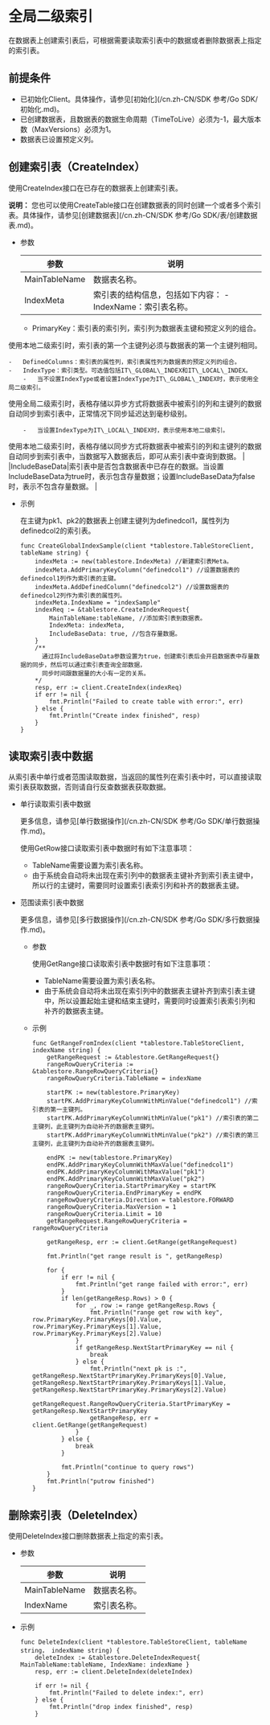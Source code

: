 # 全局二级索引

在数据表上创建索引表后，可根据需要读取索引表中的数据或者删除数据表上指定的索引表。

## 前提条件

-   已初始化Client。具体操作，请参见[初始化](/cn.zh-CN/SDK 参考/Go SDK/初始化.md)。
-   已创建数据表，且数据表的数据生命周期（TimeToLive）必须为-1，最大版本数（MaxVersions）必须为1。
-   数据表已设置预定义列。

## 创建索引表（CreateIndex）

使用CreateIndex接口在已存在的数据表上创建索引表。

**说明：** 您也可以使用CreateTable接口在创建数据表的同时创建一个或者多个索引表。具体操作，请参见[创建数据表](/cn.zh-CN/SDK 参考/Go SDK/表/创建数据表.md)。

-   参数

    |参数|说明|
    |--|--|
    |MainTableName|数据表名称。|
    |IndexMeta|索引表的结构信息，包括如下内容：    -   IndexName：索引表名称。
    -   PrimaryKey：索引表的索引列，索引列为数据表主键和预定义列的组合。

使用本地二级索引时，索引表的第一个主键列必须与数据表的第一个主键列相同。

    -   DefinedColumns：索引表的属性列，索引表属性列为数据表的预定义列的组合。
    -   IndexType：索引类型。可选值包括IT\_GLOBAL\_INDEX和IT\_LOCAL\_INDEX。
        -   当不设置IndexType或者设置IndexType为IT\_GLOBAL\_INDEX时，表示使用全局二级索引。

使用全局二级索引时，表格存储以异步方式将数据表中被索引的列和主键列的数据自动同步到索引表中，正常情况下同步延迟达到毫秒级别。

        -   当设置IndexType为IT\_LOCAL\_INDEX时，表示使用本地二级索引。

使用本地二级索引时，表格存储以同步方式将数据表中被索引的列和主键列的数据自动同步到索引表中，当数据写入数据表后，即可从索引表中查询到数据。 |
    |IncludeBaseData|索引表中是否包含数据表中已存在的数据。当设置IncludeBaseData为true时，表示包含存量数据；设置IncludeBaseData为false时，表示不包含存量数据。 |

-   示例

    在主键为pk1、pk2的数据表上创建主键列为definedcol1，属性列为definedcol2的索引表。

    ```
    func CreateGlobalIndexSample(client *tablestore.TableStoreClient, tableName string) {
        indexMeta := new(tablestore.IndexMeta) //新建索引表Meta。
        indexMeta.AddPrimaryKeyColumn("definedcol1") //设置数据表的definedcol1列作为索引表的主键。
        indexMeta.AddDefinedColumn("definedcol2") //设置数据表的definedcol2列作为索引表的属性列。
        indexMeta.IndexName = "indexSample"
        indexReq := &tablestore.CreateIndexRequest{
            MainTableName:tableName, //添加索引表到数据表。
            IndexMeta: indexMeta,
            IncludeBaseData: true, //包含存量数据。
        }
        /**
          通过将IncludeBaseData参数设置为true，创建索引表后会开启数据表中存量数据的同步，然后可以通过索引表查询全部数据，
          同步时间跟数据量的大小有一定的关系。
        */  
        resp, err := client.CreateIndex(indexReq)
        if err != nil {
            fmt.Println("Failed to create table with error:", err)
        } else {
            fmt.Println("Create index finished", resp)
        }
    }
    ```


## 读取索引表中数据

从索引表中单行或者范围读取数据，当返回的属性列在索引表中时，可以直接读取索引表获取数据，否则请自行反查数据表获取数据。

-   单行读取索引表中数据

    更多信息，请参见[单行数据操作](/cn.zh-CN/SDK 参考/Go SDK/单行数据操作.md)。

    使用GetRow接口读取索引表中数据时有如下注意事项：

    -   TableName需要设置为索引表名称。
    -   由于系统会自动将未出现在索引列中的数据表主键补齐到索引表主键中，所以行的主键时，需要同时设置索引表索引列和补齐的数据表主键。
-   范围读索引表中数据

    更多信息，请参见[多行数据操作](/cn.zh-CN/SDK 参考/Go SDK/多行数据操作.md)。

    -   参数

        使用GetRange接口读取索引表中数据时有如下注意事项：

        -   TableName需要设置为索引表名称。
        -   由于系统会自动将未出现在索引列中的数据表主键补齐到索引表主键中，所以设置起始主键和结束主键时，需要同时设置索引表索引列和补齐的数据表主键。
    -   示例

        ```
        func GetRangeFromIndex(client *tablestore.TableStoreClient, indexName string) {
            getRangeRequest := &tablestore.GetRangeRequest{}
            rangeRowQueryCriteria := &tablestore.RangeRowQueryCriteria{}
            rangeRowQueryCriteria.TableName = indexName
        
            startPK := new(tablestore.PrimaryKey)
            startPK.AddPrimaryKeyColumnWithMinValue("definedcol1") //索引表的第一主键列。
            startPK.AddPrimaryKeyColumnWithMinValue("pk1") //索引表的第二主键列，此主键列为自动补齐的数据表主键列。
            startPK.AddPrimaryKeyColumnWithMinValue("pk2") //索引表的第三主键列，此主键列为自动补齐的数据表主键列。
        
            endPK := new(tablestore.PrimaryKey)
            endPK.AddPrimaryKeyColumnWithMaxValue("definedcol1")
            endPK.AddPrimaryKeyColumnWithMaxValue("pk1")  
            endPK.AddPrimaryKeyColumnWithMaxValue("pk2")
            rangeRowQueryCriteria.StartPrimaryKey = startPK
            rangeRowQueryCriteria.EndPrimaryKey = endPK
            rangeRowQueryCriteria.Direction = tablestore.FORWARD
            rangeRowQueryCriteria.MaxVersion = 1
            rangeRowQueryCriteria.Limit = 10
            getRangeRequest.RangeRowQueryCriteria = rangeRowQueryCriteria
        
            getRangeResp, err := client.GetRange(getRangeRequest)
        
            fmt.Println("get range result is ", getRangeResp)
        
            for {
                if err != nil {
                    fmt.Println("get range failed with error:", err)
                }
                if len(getRangeResp.Rows) > 0 {
                    for _, row := range getRangeResp.Rows {
                        fmt.Println("range get row with key", row.PrimaryKey.PrimaryKeys[0].Value, row.PrimaryKey.PrimaryKeys[1].Value, row.PrimaryKey.PrimaryKeys[2].Value)
                    }
                    if getRangeResp.NextStartPrimaryKey == nil {
                        break
                    } else {
                        fmt.Println("next pk is :", getRangeResp.NextStartPrimaryKey.PrimaryKeys[0].Value, getRangeResp.NextStartPrimaryKey.PrimaryKeys[1].Value, getRangeResp.NextStartPrimaryKey.PrimaryKeys[2].Value)
                        getRangeRequest.RangeRowQueryCriteria.StartPrimaryKey = getRangeResp.NextStartPrimaryKey
                        getRangeResp, err = client.GetRange(getRangeRequest)
                    }
                } else {
                    break
                }
        
                fmt.Println("continue to query rows")
            }
            fmt.Println("putrow finished")
        }
        ```


## 删除索引表（DeleteIndex）

使用DeleteIndex接口删除数据表上指定的索引表。

-   参数

    |参数|说明|
    |--|--|
    |MainTableName|数据表名称。|
    |IndexName|索引表名称。|

-   示例

    ```
    func DeleteIndex(client *tablestore.TableStoreClient, tableName string， indexName string) { 
        deleteIndex := &tablestore.DeleteIndexRequest{ MainTableName:tableName, IndexName: indexName }
        resp, err := client.DeleteIndex(deleteIndex)
    
        if err != nil {
            fmt.Println("Failed to delete index:", err)
        } else {
            fmt.Println("drop index finished", resp)
        }
    ```


